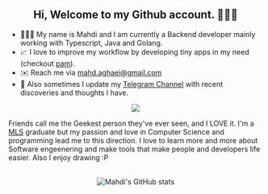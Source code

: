 <h2 align='center'>Hi, Welcome to my Github account. 👨🏻‍💻 </h2>

- 🙋🏻‍♂️ My name is Mahdi and I am currently a Backend developer mainly working with Typescript, Java and Golang.
- 📈 I love to improve my workflow by developing tiny apps in my need (checkout [pam](https://github.com/MahdiAghaei1/pam)).
- ✉️ Reach me via [mahd.aghaei@gmail.com](mailto:mahd.agahei@gmail.com)
- :notebook: Also sometimes I update my [Telegram Channel](https://t.me/geekingaround) with recent discoveries and thoughts I have.
<p align="center">
  <a href="https://skillicons.dev">
    <img src="https://skillicons.dev/icons?i=ts,nodejs,react,java,golang,docker,kubernetes,vim" />
  </a>
</p>

<p align='left'>
Friends call me the Geekest person they've ever seen, and I LOVE it. I'm a <a href='https://en.wikipedia.org/wiki/Medical_laboratory_scientist'>MLS</a> graduate but my passion and love in Computer Science and programming lead me to this direction. I love to learn more and more about Software engeenering and make tools that make people and developers life easier. Also I enjoy drawing :P
</p>

<br />

<div align='center'>
  <img alt="Mahdi's GitHub stats" src='https://github-readme-stats.vercel.app/api?username=MahdiAghaei1&count_private=true&show-icons=true&theme=tokyonight' />
</div>
